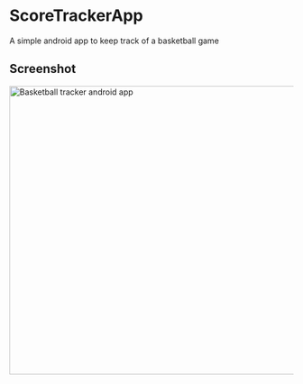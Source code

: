 # ScoreTrackerApp
A simple android app to keep track of a basketball game
## Screenshot
<img src='https://raw.githubusercontent.com/achimoraites/achimoraites.github.io/master/img/projects/basketball_tracker_app.png' alt='Basketball tracker android app' height="512">

